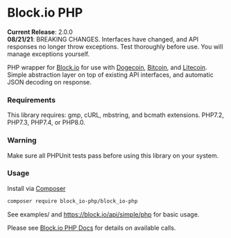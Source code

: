 Block.io PHP
===========

**Current Release**: 2.0.0  
**08/21/21**: BREAKING CHANGES. Interfaces have changed, and API responses no longer throw exceptions. Test thoroughly before use. You will manage exceptions yourself.  

PHP wrapper for [Block.io](https://block.io/) for use with [Dogecoin](http://dogecoin.com/), [Bitcoin](http://bitcoin.org/), and [Litecoin](http://litecoin.org). Simple abstraction layer on top of existing API interfaces, and automatic JSON decoding on response.  

### Requirements

This library requires: gmp, cURL, mbstring, and bcmath extensions. PHP7.2, PHP7.3, PHP7.4, or PHP8.0. 

### Warning

Make sure all PHPUnit tests pass before using this library on your system.

### Usage

Install via [Composer](https://getcomposer.org/)

```sh
composer require block_io-php/block_io-php
```

See examples/ and https://block.io/api/simple/php for basic usage.

Please see [Block.io PHP Docs](https://block.io/api/simple/php) for details on available calls.

